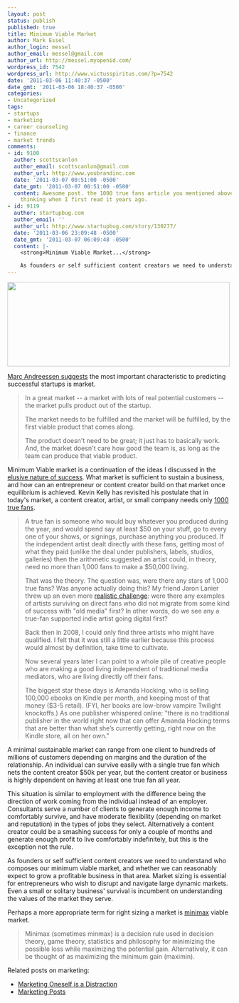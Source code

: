```yaml
---
layout: post
status: publish
published: true
title: Minimum Viable Market
author: Mark Essel
author_login: messel
author_email: messel@gmail.com
author_url: http://messel.myopenid.com/
wordpress_id: 7542
wordpress_url: http://www.victusspiritus.com/?p=7542
date: '2011-03-06 11:40:37 -0500'
date_gmt: '2011-03-06 18:40:37 -0500'
categories:
- Uncategorized
tags:
- startups
- marketing
- career counseling
- finance
- market trends
comments:
- id: 9100
  author: scottscanlon
  author_email: scottscanlon@gmail.com
  author_url: http://www.youbrandinc.com
  date: '2011-03-07 00:51:00 -0500'
  date_gmt: '2011-03-07 00:51:00 -0500'
  content: Awesome post. the 1000 true fans article you mentioned above changed my
    thinking when I first read it years ago.
- id: 9119
  author: startupbug.com
  author_email: ''
  author_url: http://www.startupbug.com/story/130277/
  date: '2011-03-06 23:09:48 -0500'
  date_gmt: '2011-03-07 06:09:48 -0500'
  content: |-
    <strong>Minimum Viable Market...</strong>

    As founders or self sufficient content creators we need to understand who composes our minimum viable market, and whether we can reasonably expect to grow a profitable business in that area. Market sizing is essential for entrepreneurs who wish to disr...
---
```

<p><a href="http://www.victusspiritus.com/wp-content/uploads/2011/03/MinimumViableMarket.png"><img src="http://www.victusspiritus.com/wp-content/uploads/2011/03/MinimumViableMarket.png" alt="" title="MinimumViableMarket" width="500" height="189" class="aligncenter size-full wp-image-7555" /></a></p>
<p><a href="http://pmarca-archive.posterous.com/the-pmarca-guide-to-startups-part-4-the-only">Marc Andreessen suggests</a> the most important characteristic to predicting successful startups is market.</p>
<blockquote><p>In a great market -- a market with lots of real potential customers -- the market pulls product out of the startup.</p>
<p>The market needs to be fulfilled and the market will be fulfilled, by the first viable product that comes along.</p>
<p>The product doesn't need to be great; it just has to basically work. And, the market doesn't care how good the team is, as long as the team can produce that viable product.</p></blockquote>
<p>Minimum Viable market is a continuation of the ideas I discussed in the <a href="http://www.victusspiritus.com/2010/08/19/the-elusive-nature-of-success/">elusive nature of success</a>. What market is sufficient to sustain a business, and how can an entrepreneur or content creator build on that market once equilibrium is achieved. Kevin Kelly has revisited his postulate that in today's market,  a content creator, artist, or small company needs only <a href="http://www.kk.org/thetechnium/archives/2011/03/the_stars_of_10.php">1000 true fans</a>.</p>
<blockquote><p>A true fan is someone who would buy whatever you produced during the year, and would spend say at least $50 on your stuff, go to every one of your shows, or signings, purchase anything you produced. If the independent artist dealt directly with these fans, getting most of what they paid (unlike the deal under publishers, labels, studios, galleries) then the arithmetic suggested an artist could, in theory, need no more than 1,000 fans to make a $50,000 living.</p>
<p>That was the theory. The question was, were there any stars of 1,000 true fans? Was anyone actually doing this? My friend Jaron Lanier threw up an even more <a href="http://www.kk.org/thetechnium/archives/2008/04/the_case_agains.php">realistic challenge</a>: were there any examples of artists surviving on direct fans who did not migrate from some kind of success with "old media" first? In other words, do we see any a true-fan supported indie artist going digital first?</p>
<p>Back then in 2008, I could only find three artists who might have qualified. I felt that it was still a little earlier because this process would almost by definition, take time to cultivate.</p>
<p>Now several years later I can point to a whole pile of creative people who are making a good living independent of traditional media mediators, who are living directly off their fans.</p>
<p>The biggest star these days is Amanda Hocking, who is selling 100,000 ebooks on Kindle per month, and keeping most of that money ($3-5 retail). (FYI, her books are low-brow vampire Twilight knockoffs.) As one publisher whispered online: "there is no traditional publisher in the world right now that can offer Amanda Hocking terms that are better than what she’s currently getting, right now on the Kindle store, all on her own."</p></blockquote>
<p>A minimal sustainable market can range from one client to hundreds of millions of customers depending on margins and the duration of the relationship. An individual can survive easily with a single true fan which nets the content creator $50k per year, but the content creator or business is highly dependent on having at least one true fan all year.</p>
<p>This situation is similar to employment with the difference being the direction of work coming from the individual instead of an employer. Consultants serve a number of clients to generate enough income to comfortably survive, and have moderate flexibility (depending on market and reputation) in the types of jobs they select. Alternatively a content creator could be a smashing success for only a couple of months and generate enough profit to live comfortably indefinitely, but this is the exception not the rule.</p>
<p>As founders or self sufficient content creators we need to understand who composes our minimum viable market, and whether we can reasonably expect to grow a profitable business in that area. Market sizing is essential for entrepreneurs who wish to disrupt and navigate large dynamic markets. Even a small or solitary business' survival is incumbent on understanding the values of the market they serve.</p>
<p>Perhaps a more appropriate term for right sizing a market is <a href="http://en.wikipedia.org/wiki/Minimax">minimax</a> viable market.</p>
<blockquote><p>Minimax (sometimes minmax) is a decision rule used in decision theory, game theory, statistics and philosophy for minimizing the possible loss while maximizing the potential gain. Alternatively, it can be thought of as maximizing the minimum gain (maximin).</p></blockquote>
<p>Related posts on marketing:</p>
<ul>
<li><a href="http://www.victusspiritus.com/2009/12/15/marketing-oneself-is-a-distraction/">Marketing Oneself is a Distraction </a></li>
<li><a href="http://www.victusspiritus.com/tag/marketing/">Marketing Posts</a></li>
</ul>
